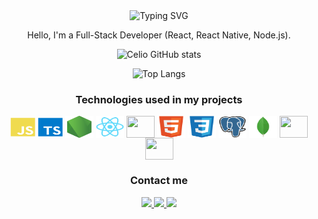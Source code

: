 <div align="center">
  <img src="https://readme-typing-svg.demolab.com?font=Fira+Code&size=40&duration=4000&pause=1000&color=8B008B&center=true&vCenter=true&width=535&lines=Hello%2C+I'm+acamdeveloper!;Full+Stack+Developer;Welcome+to+my+GitHub!" alt="Typing SVG" />
</div>


<p align="center">
   Hello, I'm a Full-Stack Developer (React, React Native, Node.js).
</p>

<div align="center">

  ![Celio GitHub stats](https://github-readme-stats.vercel.app/api?username=Eacam13&show_icons=true&theme=radical)

  ![Top Langs](https://github-readme-stats.vercel.app/api/top-langs/?username=Eacam13&layout=compact&langs_count=16&theme=radical)
</div>

<h3 align="center">Technologies used in my projects</h3>

<div align="center">
  <img align="center" height="30" width="40" src="https://raw.githubusercontent.com/devicons/devicon/master/icons/javascript/javascript-plain.svg">
  <img align="center" height="30" width="40" src="https://raw.githubusercontent.com/devicons/devicon/master/icons/typescript/typescript-plain.svg">
  <img align="center" height="35" width="45" src="https://raw.githubusercontent.com/devicons/devicon/master/icons/nodejs/nodejs-original.svg">
  <img align="center" height="35" width="45" src="https://raw.githubusercontent.com/devicons/devicon/master/icons/react/react-original.svg">
  <img align="center" height="35" width="45" src="https://cdn.jsdelivr.net/gh/devicons/devicon/icons/nextjs/nextjs-original.svg">
  <img align="center" height="35" width="45" src="https://raw.githubusercontent.com/devicons/devicon/master/icons/html5/html5-original.svg">
  <img align="center" height="35" width="45" src="https://raw.githubusercontent.com/devicons/devicon/master/icons/css3/css3-original.svg">
  <img align="center" height="35" width="45" src="https://raw.githubusercontent.com/devicons/devicon/master/icons/postgresql/postgresql-original.svg">
  <img align="center" height="35" width="45" src="https://raw.githubusercontent.com/devicons/devicon/master/icons/mongodb/mongodb-original.svg">
  <img align="center" height="35" width="45" src="https://cdn.jsdelivr.net/gh/devicons/devicon/icons/python/python-original.svg">
  <img align="center" height="35" width="45" src="https://img.shields.io/badge/React_Native-20232A?style=for-the-badge&logo=react&logoColor=61DAFB">
</div>

<h3 align="center">Contact me</h3>

<p align="center">
  <a href="https://www.linkedin.com/in/acamdeveloper/">
    <img height="25px" src="https://img.shields.io/badge/-LINKEDIN-000000?style=flat-square&logo=Linkedin&logoColor=7e3ace&link=linkedin.com/in/acamdeveloper/" />
  </a>
  
  <a href="https://www.instagram.com/acamdeveloper/">
    <img height="25px" src="https://img.shields.io/badge/-INSTAGRAM-000000?style=flat-square&logo=Instagram&logoColor=7e3ace&link=https://www.instagram.com/acamdeveloper/" />
  </a>

  <a href="mailto:acamdevstack@gmail.com">
    <img height="25px" src="https://img.shields.io/badge/-GMAIL-000000?style=flat-square&logo=Gmail&logoColor=7e3ace&link=mailto:acamdevstack@gmail.com" />
  </a>
</p>
